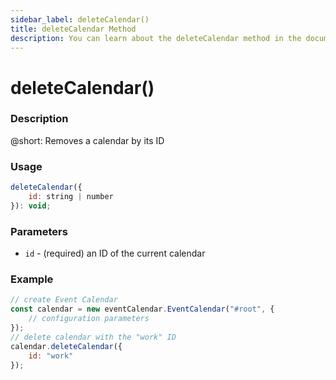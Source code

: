 ```yaml
---
sidebar_label: deleteCalendar()
title: deleteCalendar Method
description: You can learn about the deleteCalendar method in the documentation of the DHTMLX JavaScript Event Calendar library. Browse developer guides and API reference, try out code examples and live demos, and download a free 30-day evaluation version of DHTMLX Event Calendar.
---
```


# deleteCalendar()

### Description

@short: Removes a calendar by its ID

### Usage

~~~jsx {}
deleteCalendar({  
	id: string | number 
}): void;
~~~

### Parameters

- `id` - (required) an ID of the current calendar

### Example

~~~jsx {6-8}
// create Event Calendar
const calendar = new eventCalendar.EventCalendar("#root", {
	// configuration parameters
});
// delete calendar with the "work" ID
calendar.deleteCalendar({
	id: "work"
});
~~~
